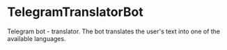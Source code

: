 # TelegramTranslatorBot
Telegram bot - translator. The bot translates the user's text into one of the available languages.

